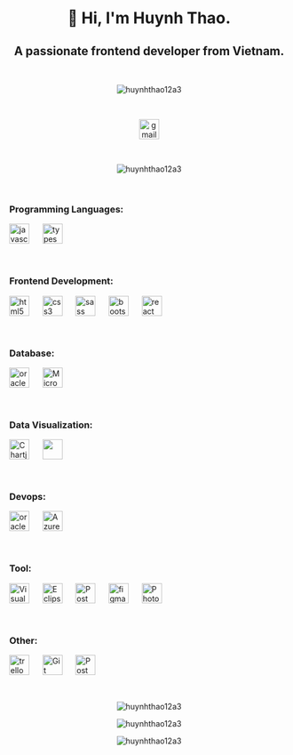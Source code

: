 <h1 align="center">👋 Hi, I'm Huynh Thao.</h1>
<h2 align="center">A passionate frontend developer from Vietnam.</h2>
&nbsp;
<p align="center"> <img src="https://komarev.com/ghpvc/?username=huynhthao12a3&label=Profile%20views&color=0e75b6&style=flat" alt="huynhthao12a3" /> </p>
&nbsp;
<p align="center"> <img src="https://img.shields.io/badge/Gmail-huynhthao12a3@gmail.com-F9FAFB?logo=gmail&logoColor=EA4335&color=ff69b4" alt="gmail" height="36"/></p>
&nbsp;
<p align="center"> <span href="#"><img src="https://github-profile-trophy.vercel.app/?username=huynhthao12a3" alt="huynhthao12a3" /></span> </p>

&nbsp;

<h3 align="left">Programming Languages:</h3>
<span > <img src="https://img.shields.io/badge/Javascript-F9FAFB?logo=javascript&logoColor=e3ca05" alt="javascript" height="36"/> </span>
&nbsp;&nbsp;&nbsp;&nbsp; 
<span > <img src="https://img.shields.io/badge/Typescript-F9FAFB?logo=typescript&logoColor=3178C6" alt="typescript" height="36"/> </span>

&nbsp;

<h3 align="left">Frontend Development:</h3>
<span > <img src="https://img.shields.io/badge/HTML5-F9FAFB?logo=html5&logoColor=E34F26" alt="html5" height="36"/> </span>
&nbsp;&nbsp;&nbsp;&nbsp;
<span > <img src="https://img.shields.io/badge/CSS3-F9FAFB?logo=css3&logoColor=1572B6" alt="css3" height="36"/> </span>
&nbsp;&nbsp;&nbsp;&nbsp;
<span > <img src="https://img.shields.io/badge/SASS-F9FAFB?logo=sass&logoColor=CC6699" alt="sass" height="36"/> </span>
&nbsp;&nbsp;&nbsp;&nbsp;
<span > <img src="https://img.shields.io/badge/Bootstrap-F9FAFB?logo=bootstrap&logoColor=7952B3" alt="bootstrap" height="36"/> </span>
&nbsp;&nbsp;&nbsp;&nbsp;
<span > <img src="https://img.shields.io/badge/React-F9FAFB?logo=react&logoColor=61DAFB" alt="react" height="36"/> </span>

&nbsp;

<h3 align="left">Database:</h3>
<span > <img src="https://img.shields.io/badge/Oracle-F9FAFB?logo=oracle&logoColor=F80000" alt="oracle" height="36"/> </span>
&nbsp;&nbsp;&nbsp;&nbsp;
<span > <img src="https://img.shields.io/badge/Microsoft SQL Server-F9FAFB?logo=MicrosoftSQLServer&logoColor=CC2927" alt="Microsoft SQL Server" height="36"/> </span>

&nbsp;

<h3 align="left">Data Visualization:</h3>
<span > <img src="https://img.shields.io/badge/Chartjs-F9FAFB?logo=chart.js&logoColor=FF6384" alt="Chartjs" height="36"/> </span>
&nbsp;&nbsp;&nbsp;&nbsp;
<span > <img src='https://jscharting.com/static/img/logo.svg' height="36"/> </span>

&nbsp;

<h3 align="left">Devops:</h3>
<span > <img src="https://img.shields.io/badge/Jenkins-F9FAFB?logo=jenkins&logoColor=D24939" alt="oracle" height="36"/> </span>
&nbsp;&nbsp;&nbsp;&nbsp;
<span > <img src="https://img.shields.io/badge/Azure-F9FAFB?logo=AzureDevOps&logoColor=0078D7" alt="AzureDevOps" height="36"/> </span>

&nbsp;

<h3 align="left">Tool:</h3>
<span > <img src="https://img.shields.io/badge/Visual Studio Code-F9FAFB?logo=VisualStudioCode&logoColor=007ACC" alt="Visual Studio Code" height="36"/> </span>
&nbsp;&nbsp;&nbsp;&nbsp;
<span > <img src="https://img.shields.io/badge/Eclipse-F9FAFB?logo=EclipseIDE&logoColor=2C2255" alt="Eclipse" height="36"/> </span>
&nbsp;&nbsp;&nbsp;&nbsp;
<span > <img src="https://img.shields.io/badge/Postman-F9FAFB?logo=postman&logoColor=FF6C37" alt="Postman" height="36"/> </span>
&nbsp;&nbsp;&nbsp;&nbsp;
<span > <img src="https://img.shields.io/badge/Figma-F9FAFB?logo=figma&logoColor=F24E1E" alt="figma" height="36"/> </span>
&nbsp;&nbsp;&nbsp;&nbsp;
<span > <img src="https://img.shields.io/badge/Photoshop-F9FAFB?logo=AdobePhotoshop&logoColor=31A8FF" alt="Photoshop" height="36"/> </span>

&nbsp;

<h3 align="left">Other:</h3>
<span > <img src="https://img.shields.io/badge/Trello-F9FAFB?logo=trello&logoColor=0052CC" alt="trello" height="36"/> </span>
&nbsp;&nbsp;&nbsp;&nbsp;
<span > <img src="https://img.shields.io/badge/Git-F9FAFB?logo=git&logoColor=F05032" alt="Git" height="36"/> </span>
&nbsp;&nbsp;&nbsp;&nbsp;
<span > <img src="https://img.shields.io/badge/Wordpress-F9FAFB?logo=wordpress&logoColor=21759B" alt="Postman" height="36"/> </span>

&nbsp;

<p align="center"><img  src="https://github-readme-stats.vercel.app/api/top-langs?username=huynhthao12a3&show_icons=true&locale=en&layout=compact&title_color=ff69b4&bg_color=F9FAFB" alt="huynhthao12a3" /></p>

<p align="center"><img  src="https://github-readme-stats.vercel.app/api?username=huynhthao12a3&show_icons=true&locale=en&title_color=ff69b4&icon_color=ff69b4&bg_color=F9FAFB" alt="huynhthao12a3" /></p>

<p align="center"><img  src="https://github-readme-streak-stats.herokuapp.com/?user=huynhthao12a3&title_color=ff69b4&background=F9FAFB&theme=bear" alt="huynhthao12a3" /></p>

